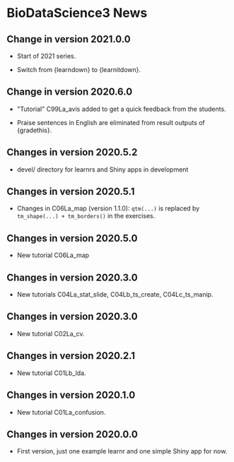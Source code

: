 # BioDataScience3 News

## Change in version 2021.0.0

-   Start of 2021 series.

-   Switch from {learndown} to {learnitdown}.

## Change in version 2020.6.0

-   "Tutorial" C99La_avis added to get a quick feedback from the students.

-   Praise sentences in English are eliminated from result outputs of {gradethis}.

## Changes in version 2020.5.2

-   devel/ directory for learnrs and Shiny apps in development

## Changes in version 2020.5.1

-   Changes in C06La_map (version 1.1.0): `qtm(...)` is replaced by `tm_shape(...) + tm_borders()` in the exercises.

## Changes in version 2020.5.0

-   New tutorial C06La_map

## Changes in version 2020.3.0

-   New tutorials C04La_stat_slide, C04Lb_ts_create, C04Lc_ts_manip.

## Changes in version 2020.3.0

-   New tutorial C02La_cv.

## Changes in version 2020.2.1

-   New tutorial C01Lb_lda.

## Changes in version 2020.1.0

-   New tutorial C01La_confusion.

## Changes in version 2020.0.0

-   First version, just one example learnr and one simple Shiny app for now.
